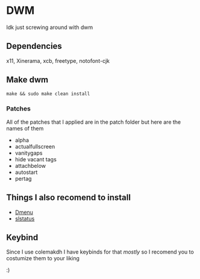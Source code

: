 # DWM

Idk just screwing around with dwm

## Dependencies 

x11, Xinerama, xcb, freetype, notofont-cjk

## Make dwm

`make && sudo make clean install`

### Patches

All of the patches that I applied are in the patch folder but here are the names of them 

- alpha
- actualfullscreen
- vanitygaps
- hide vacant tags
- attachbelow
- autostart
- pertag

## Things I also recomend to install

- [Dmenu](https://tools.suckless.org/dmenu/)
- [slstatus](https://github.com/KEROJAM/slstatus)

## Keybind

Since I use colemakdh I have keybinds for that *mostly* so I recomend you to costumize them to your liking

:)
